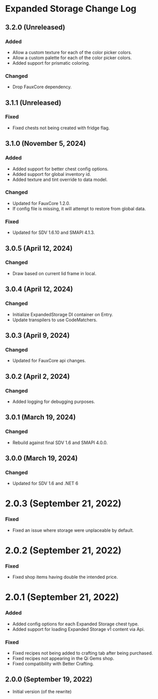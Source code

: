 # Expanded Storage Change Log

## 3.2.0 (Unreleased)

### Added

* Allow a custom texture for each of the color picker colors.
* Allow a custom palette for each of the color picker colors.
* Added support for prismatic coloring.


### Changed

* Drop FauxCore dependency.

## 3.1.1 (Unreleased)

### Fixed

* Fixed chests not being created with fridge flag.

## 3.1.0 (November 5, 2024)

### Added

* Added support for better chest config options.
* Added support for global inventory id.
* Added texture and tint override to data model.

### Changed

* Updated for FauxCore 1.2.0.
* If config file is missing, it will attempt to restore from global data.

### Fixed

* Updated for SDV 1.6.10 and SMAPI 4.1.3.

## 3.0.5 (April 12, 2024)

### Changed

* Draw based on current lid frame in local.

## 3.0.4 (April 12, 2024)

### Changed

* Initialize ExpandedStorage DI container on Entry.
* Update transpilers to use CodeMatchers.

## 3.0.3 (April 9, 2024)

### Changed

* Updated for FauxCore api changes.

## 3.0.2 (April 2, 2024)

### Changed

* Added logging for debugging purposes.

## 3.0.1 (March 19, 2024)

### Changed

* Rebuild against final SDV 1.6 and SMAPI 4.0.0.

## 3.0.0 (March 19, 2024)

### Changed

* Updated for SDV 1.6 and .NET 6

# 2.0.3 (September 21, 2022)

### Fixed

* Fixed an issue where storage were unplaceable by default.

# 2.0.2 (September 21, 2022)

### Fixed

* Fixed shop items having double the intended price.

# 2.0.1 (September 21, 2022)

### Added

* Added config options for each Expanded Storage chest type.
* Added support for loading Expanded Storage v1 content via Api.

### Fixed

* Fixed recipes not being added to crafting tab after being purchased.
* Fixed recipes not appearing in the Qi Gems shop.
* Fixed compatibility with Better Crafting.

## 2.0.0 (September 19, 2022)

* Initial version (of the rewrite)

